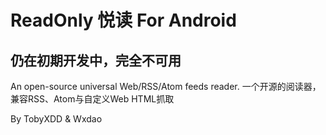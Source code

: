 ﻿ReadOnly 悦读 For Android
=========================

仍在初期开发中，完全不可用
--------------------------

An open-source universal Web/RSS/Atom feeds reader.
一个开源的阅读器，兼容RSS、Atom与自定义Web HTML抓取

By TobyXDD & Wxdao